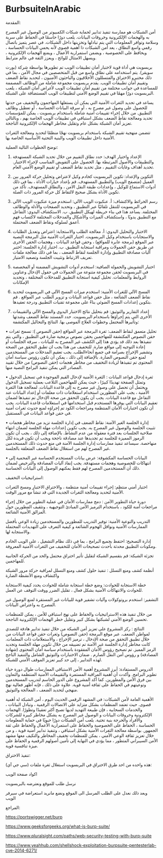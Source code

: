 # BurbsuiteInArabic

المقدمة:

أمن الشبكات هو ممارسة تنفيذ تدابير لحماية شبكات الكمبيوتر من الوصول غير المصرح به والهجمات الإلكترونية وخروقات البيانات. يلعب دورًا حاسمًا في الحفاظ على سرية وسلامة وتوافر المعلومات التي يتم تبادلها وتخزينها داخل الشبكات.
 في عصر يتميز باتصال رقمي واسع النطاق ، يعد أمن الشبكات ذا أهمية قصوى لأنه يحمي البيانات الحساسة ، ويحافظ على الخصوصية ، ويضمن استمرارية الأعمال ، ويمنع الهجمات الإلكترونية ، ويسهل الامتثال للوائح ، ويعزز الثقة في عالم مترابط.

بربسويت هي أداة قوية لاختبار أمان تطبيقات الويب تم تطويرها بواسطة شركة (بورت سويقر). 
يتم استخدامه على نطاق واسع من قبل المتخصصين في مجال الأمن ، بما في ذلك مختبرو الاختراق والمتسللون الأخلاقيون والباحثون الأمنيون ، لتحديد نقاط الضعف وتقييم أمان تطبيقات الويب. يقدم بربسويت مجموعة شاملة من الوظائف المصممة للمساعدة في جوانب مختلفة من تقييم أمان تطبيقات الويب
لأغراض أمان الشبكة ، يلعب البربسويت دورًا مهمًا في تقييم الوضع الأمني لتطبيقات الويب المستضافة على الشبكة.
 
يساعد في تحديد الثغرات الأمنية التي يمكن أن يستغلها المهاجمون والتخفيف من حدتها للحصول على وصول غير مصرح به ، أو سرقة البيانات الحساسة ، أو تعطيل وظائف التطبيق. 
من خلال إجراء تقييمات أمنية شاملة باستخدام بربسويت ، يمكن للمؤسسات تحديد ومعالجة نقاط الضعف بشكل استباقي في تطبيقات الويب الخاصة بهم ، وبالتالي تعزيز أمان الشبكة بشكل عام وتقليل مخاطر الهجمات الإلكترونية الناجحة.




تتضمن منهجية تقييم الشبكة باستخدام بربسويت نهجًا منظمًا لتحديد ومعالجة الثغرات الأمنية داخل تطبيقات الويب والبنية التحتية الأساسية الخاصة بها.

 توضح الخطوات التالية العملية:

1.	الإعداد واختيار الهدف: حدد نطاق التقييم من خلال تحديد الشبكة المستهدفة والتطبيقات والأصول المرتبطة بها. الحصول على التفويض المناسب لإجراء الاختبار. تحديد أهداف وغايات التقييم ، مثل تحديد نقاط الضعف أو تقييم الوضع الأمني العام.

2.	التكوين والإعداد: تكوين البربسويت كخادم وكيل لاعتراض وتحليل حركة المرور بين العميل (متصفح الويب) والتطبيق المستهدف. قم بإعداد خيارات الأداة ، بما في ذلك أدوات الاستماع للوكيل ، وإعدادات طبقة النقل الامن ، والنطاق المستهدف. تأكد من تكوين الأداة بشكل صحيح لالتقاط كل حركة المرور ذات الصلة.

3.	رسم الخرائط والاكتشاف: أ. عنكبوت الويب الآلي: استخدم ميزة عنكبوت الويب الآلي في البربسويت للتنقل تلقائيًا عبر التطبيق ، وتحديد الصفحات والأدلة والوظائف المختلفة. يساعد هذا في بناء خريطة لهيكل التطبيق. ب. الاستكشاف اليدوي: التفاعل مع التطبيق يدويًا ، واستكشاف الميزات والأشكال والمدخلات المختلفة لاكتساب فهم أعمق لسلوكه ونقاط الضعف المحتملة.

4.	الاختبار والتحليل اليدوي: أ. معالجة الطلب والاستجابة: اعتراض وتعديل الطلبات والاستجابات باستخدام وكيل البربسويت. اختبار الثغرات الأمنية مثل البرمجة النصية عبر الموقع (برمجة عابرة للمواقع) ، وحقن قواعد البيانات ، وهجمات الحقن الأخرى عن طريق حقن الحمولات ومراقبة استجابة التطبيق. ب. اختبار إدارة الجلسة: اختبر آليات مصادقة التطبيق وإدارة الجلسة لنقاط الضعف ، بما في ذلك معالجة ملفات تعريف الارتباط وتثبيت الجلسة وتصعيد الامتياز.

5.	اختبار التشويش والحمولة الصافية: استخدم أدوات التشويش المضمنة أو المخصصة في البربسويت لحقن مجموعة متنوعة من الحمولات في حقول الإدخال وعناوين الروابط والمعلمات. تحليل كيفية استجابة التطبيق للمدخلات المختلفة ، وتحديد الإمكانات

6.	المسح الآلي للثغرات الأمنية: استخدم ميزات المسح الآلي في البربسويت لتحديد نقاط الضعف الشائعة ، مثل حقن قواعد البيانات و تزوير الطلب عبر المواقع . قم بتكوين إعدادات المسح الضوئي بناءً على مجموعة تقنيات التطبيق ودرجة تعقيدها.

7.	إعداد التقارير والتوثيق: قم بتحليل نتائج الاختبار اليدوي والمسح الآلي والتقييمات الأخرى التي يتم إجراؤها باستخدام البربسويت. حدد المستند نقاط الضعف وشدتها وتأثيرها المحتمل وخطوات العلاج الموصى بها.
    النتائج والتحاليل المكتشفة:

•	تحليل متعمق لنقاط الضعف: ثغرة البرمجة عبر المواقع (حقن النصوص ): تسمح ثغرات حقن النصوص المكتشفة للمهاجمين بحقن نصوص برمجية ضارة في التطبيق ، والتي يتم تنفيذها بعد ذلك
قد يؤدي هذا إلى الكشف غير المصرح به للبيانات ، سرقة الجلسات أو إعادة التوجيه إلى مواقع ضارة.
للتخفيف من هذا يجب ان تطبق التحقق من الصحة وتشفير الإخراج بصرامة في جميع أنحاءالطلب. 
يجب تعقيم المدخلات من المستخدمين لمنع حقن النصوص الضارة. 
بالإضافة إلى ذلك ، يمكن أن تكون رؤوس سياسة أمان المحتوى تم تنفيذها لزيادة التخفيف من مخاطر هجمات (حقن النصوص) من خلال تقييد المصادر التي يمكن تنفيذ البرامج النصية منها.


•	ثغرة إدخال قواعد البيانات : الثغرة الأمنية لإدخال القيم الموجودة في تسجيل الدخول وتمثل الصفحة تهديدًا كبيرًا ، حيث يمكن للمهاجمين التلاعب بعملية تسجيل الدخول ويحتمل أن تحصل على وصول غير مصرح به إلى قاعدة البيانات. 
لمعالجة هذا الثغرة الأمنية ، يجب على المطورين استخدام استعلامات ذات معلمات أو إعداد البيانات عند التفاعل مع قاعدة البيانات. 
يجب أن يكون التحقق من صحة الإدخال تم تنفيذها لضمان تعقيم البيانات التي يوفرها المستخدم قبل استخدامها في استعلامات قاعدة البيانات. يجب أن تكون اختبارات الأمان المنتظمة ومراجعات الكود تم إجراؤه لمنع حدوث ثغرات أمنية في حقن قواعد البيانات في المستقبل.


•	إدارة الجلسة الغير الآمنة: نقاط الضعف في إدارة الجلسة تزيد من مخاطر هجمات تثبيت الجلسة والوصول غير المصرح به. 
يجب تكوين إعدادات مهلة الجلسة لضمان انتهاء صلاحية الجلسات بعد فترة معقولة من عدم النشاط. 
بالإضافة إلى ذلك ، يجب أن تكون الرموز المميزة للجلسة تم تجديدها عند مصادقة ناجحة ويجب أن تكون فريدة لكل منهاحصة. 
سيساعد تنفيذ ممارسات إدارة الجلسة الآمنة في منع حدوث ذلك المستخدمين غير المصرح لهم من استغلال نقاط الضعف المتعلقة بالجلسة.

•	البيانات الحساسة المكشوفة: عرض بيانات المستخدم الحساسة غير المحمية إلى انتهاكات للخصوصية وهجمات مستهدفة.
يجب إنفاذ آليات المصادقة والترخيص لضمان ذلك
أن المستخدمين المصرح لهم فقط يمكنهم الوصول إلى البيانات الحساسة.

 استراتيجيات التخفيف: 

اختبار أمني منتظم: إجراء تقييمات أمنية منتظمة ، والاختراق
الاختبار ومسح الثغرات الأمنية لتحديد ومعالجة الثغرات الجديدة
التي قد تنشأ مع مرور الوقت.

دورة حياة التطوير الآمن : دمج ممارسات الأمان في عملية التطوير من خلال إجراء مراجعات آمنة للكود ، باستخدام الترميز الآمن
المبادئ التوجيهية ، وتثقيف المطورين حول المزالق الأمنية الشائعة.

التدريب والتوعية الأمنية: توفير التدريب للمطورين والمستخدمين
زيادة الوعي بأفضل الممارسات الأمنية ونواقل الهجوم الشائعة و
كيفية التعرف على التهديدات المحتملة والاستجابة لها.

إدارة التصحيح: احتفظ بجميع البرامج ، بما في ذلك نظام التشغيل ، على الويب
الخادم ومكونات التطبيق محدثة بأحدث تصحيحات الأمان
للتخفيف من الثغرات الأمنية المعروفة.

تجزئة الشبكة: قم بتقسيم الشبكة لتقليل تأثير اختراق محتمل والحد من الحركة الجانبية للمهاجمين.

أنظمة كشف ومنع التسلل : تنفيذ حلول كشف ومنع التسلل
لمراقبة حركة مرور الشبكة واكتشاف ومنع الأنشطة الضارة 

خطة الاستجابة للحوادث: وضع خطة استجابة شاملة للحوادث
يحدد كيفية الاستجابة للحوادث والانتهاكات الأمنية بشكل فعال ،
تقليل الضرر ووقت التوقف عن العمل.

التشفير: استخدم بروتوكولات وآليات تشفير قوية للبيانات غير 
المستقرة لمنع الوصول غير المصرح به واعتراض البيانات.

من خلال تنفيذ هذه الاستراتيجيات والحفاظ على نهج استباقي للأمن ، يمكن للمنظمات تحسين الوضع الأمني لشبكتها بشكل كبير وتقليل خطر الهجمات الإلكترونية الناجحة.





النتائج : ركز المشروع على تعزيز أمن الشبكة من خلال تنفيذ تدابير هادفة للتصدي لمواطن الضعف. عبر موقع البرمجة (حقن النصوص) وثغرات حقن قواعد البيانات من خلال تطبيق التحقق من صحة الإدخال ، ترميز الإخراج ، والاستعلامات ذات المعلمات. كانت مخاطر إدارة الجلسة غير الآمنة تم تضييقه من خلال تكوين مهلة الجلسة وتجديد الرمز المميز. 
تم تصحيح رؤوس الأمان المفقودة باستخدام سياسة أمان المحتوى (شهادة المصادقة) و رؤوس أمن النقل الصارم . ضمان الاختبارات والتوثيق الشامل والتنفيذ الناجح لهذه التدابير ، 
إلى حد كبير تعزيز الموقف الأمني للشبكة.

الدروس المستفادة: أبرز المشروع أهمية الأمن الاستباقي الممارسات طوال دورة حياة تطوير البرامج. وأكدت أن أهمية المراقبة المستمرة والتقييمات الأمنية المنتظمة والتعاون بين فرق الأمن والمطورين. 
كما أكد المشروع على الدور الحاسم لتدريب المستخدمين وتوعيتهم في الحفاظ على ثقافة أمنية قوية. 
علاوة على ذلك ، فإنه أظهر فعالية نهج منهجي لتحديد الضعف ، المعالجة والتوثيق.

الأهمية العامة لأمن الشبكات: في المشهد الرقمي الحديث اليوم ، أمن الشبكة له أهمية قصوى. حيث تعتمد المنظمات بشكل متزايد على الاتصالات الرقمية ، وتبادل البيانات ، والخدمات السحابية ، فإن طبيعة التهديد لديها تصبح أكثر تعقيدًا وتطورًا.
 الهجمات الإلكترونية وخروقات البيانات و الوصول غير المصرح به يشكل مخاطر كبيرة للشركات والأفراد والحرجة بنية تحتية. يلعب أمن الشبكات دورًا حيويًا في حماية المعلومات الحساسة ، الحفاظ على الخصوصية والحفاظ على استمرارية الأعمال والحفاظ على ثقة الجمهور. بواسطة معالجة الثغرات الأمنية بشكل استباقي ، وتنفيذ تدابير أمنية قوية ، و من خلال تعزيز ثقافة الوعي الأمني ، يمكن للمنظمات تخفيف المخاطر والتكيف معها مشهد الأمن السيبراني المتطور ، مما يؤدي في النهاية إلى تأمين أصولهم الرقمية و الحفاظ على ميزة تنافسية قوية.
















تنفيذ الاختراق:

هذه واحده من احد طرق الاختراق في البربسويت استغلال ثغرة  ملفات (سي جي آي):

اكواد صفحة الويب 
 
 









نرسل طلب للموقع ونعترضه بالبربسويت

 

وبعد ذلك نعدل على الطلب المرسل الى الموقع ونضع مانريد استعراضة في سيرفر الويب

 
المراجع: 

https://portswigger.net/burp

https://www.geeksforgeeks.org/what-is-burp-suite/

https://www.pluralsight.com/paths/web-security-testing-with-burp-suite

https://www.yeahhub.com/shellshock-exploitation-burpsuite-pentesterlab-cve-2014-6271/
